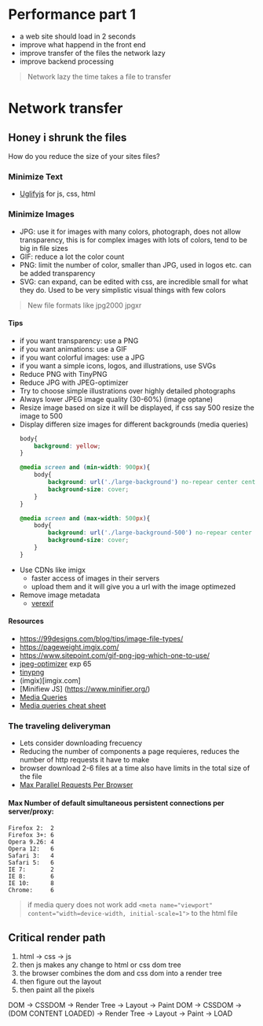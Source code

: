 # Performance part 1

- a web site should load in 2 seconds
- improve what happend in the front end
- improve transfer of the files the network lazy
- improve backend processing


> Network lazy the time takes a file to transfer

# Network transfer

##  Honey i shrunk the files

How do you reduce the size of your sites files?

### Minimize Text
- [Uglifyjs](https://skalman.github.io/UglifyJS-online/) for js, css, html

### Minimize Images

- JPG: use it for images with many colors, photograph, does not allow transparency, this is for complex images with lots of colors, tend to be big in file sizes
- GIF: reduce a lot the color count
- PNG: limit the number of color, smaller than JPG, used in logos etc. can be added transparency
- SVG: can expand, can be edited with css, are incredible small for what they do. Used to be very simplistic visual things with few colors
> New file formats like jpg2000 jpgxr

#### Tips

- if you want transparency: use a PNG
- if you want animations: use a GIF
- if you want colorful images: use a JPG
- if you want a simple icons, logos, and illustrations, use SVGs
- Reduce PNG with TinyPNG
- Reduce JPG with JPEG-optimizer
- Try to choose simple illustrations over highly detailed photographs
- Always lower JPEG image quality (30-60%) (image optane)
- Resize image based on size it will be displayed, if css say 500 resize the image to 500
- Display differen size images for different backgrounds (media queries)
    ```css
    body{
        background: yellow;
    }

    @media screen and (min-width: 900px){
        body{
            background: url('./large-background') no-repear center center fixed;
            background-size: cover;
        }
    }

    @media screen and (max-width: 500px){
        body{
            background: url('./large-background-500') no-repear center center fixed;
            background-size: cover;
        }
    }
    ```
- Use CDNs like imigx
  - faster access of images in their servers
  - upload them and it will give you a url with the image optimezed
- Remove image metadata
  - [verexif](www.verexif.com/en/index.php)

#### Resources

- https://99designs.com/blog/tips/image-file-types/
- https://pageweight.imgix.com/
- https://www.sitepoint.com/gif-png-jpg-which-one-to-use/
- [jpeg-optimizer](jpeg-optimizer.com)  exp 65
- [tinypng](tinypng.com)
- (imgix)[imgix.com]
- [Minifiew JS] (https://www.minifier.org/)
- [Media Queries](https://css-tricks.com/snippets/css/media-queries-for-standard-devices/)
- [Media queries cheat sheet](http://www.bsidestudios.com/blog/media-queries-common-sizes-cheat-sheet)


###  The traveling deliveryman

- Lets consider downloading frecuency
- Reducing the number of components a page requieres, reduces the number of http requests it have to make
- browser download 2-6 files at a time also have limits in the total size of the file
- [Max Parallel Requests Per Browser](https://stackoverflow.com/questions/985431/max-parallel-http-connections-in-a-browser)

#### Max Number of default simultaneous persistent connections per server/proxy:
```
Firefox 2:  2
Firefox 3+: 6
Opera 9.26: 4
Opera 12:   6
Safari 3:   4
Safari 5:   6
IE 7:       2
IE 8:       6
IE 10:      8
Chrome:     6
```

> if media query does not work add `<meta name="viewport" content="width=device-width, initial-scale=1">` to the html file

## Critical render  path

1. html -> css -> js
2. then js makes any change to html or css dom tree
3. the browser combines the dom and css dom into a render tree
4. then figure out the layout
5. then paint all the pixels

DOM -> CSSDOM -> Render Tree -> Layout -> Paint
DOM -> CSSDOM -> (DOM CONTENT LOADED) -> Render Tree -> Layout -> Paint -> LOAD

